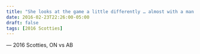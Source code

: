 ```yaml
---
title: "She looks at the game a little differently … almost with a man’s eyes"
date: 2016-02-23T22:26:00-05:00
draft: false
tags: [2016 Scotties]
---
```

— 2016 Scotties, ON vs AB
<!--more--> 

